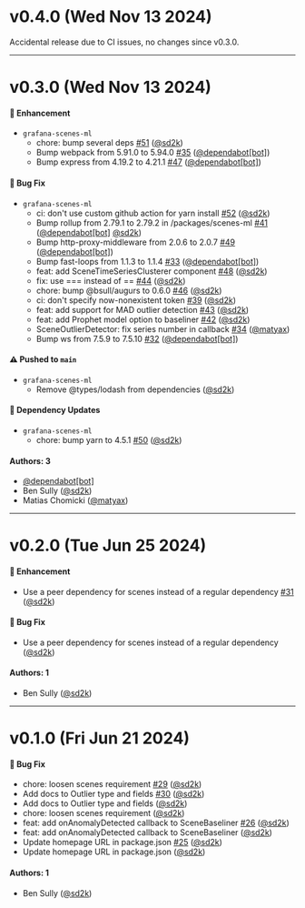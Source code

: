 # v0.4.0 (Wed Nov 13 2024)

Accidental release due to CI issues, no changes since v0.3.0.

---

# v0.3.0 (Wed Nov 13 2024)

 #### 🚀 Enhancement

- `grafana-scenes-ml`
  - chore: bump several deps [#51](https://github.com/grafana/scenes-ml/pull/51) ([@sd2k](https://github.com/sd2k))
  - Bump webpack from 5.91.0 to 5.94.0 [#35](https://github.com/grafana/scenes-ml/pull/35) ([@dependabot[bot]](https://github.com/dependabot[bot]))
  - Bump express from 4.19.2 to 4.21.1 [#47](https://github.com/grafana/scenes-ml/pull/47) ([@dependabot[bot]](https://github.com/dependabot[bot]))

#### 🐛 Bug Fix

- `grafana-scenes-ml`
  - ci: don't use custom github action for yarn install [#52](https://github.com/grafana/scenes-ml/pull/52) ([@sd2k](https://github.com/sd2k))
  - Bump rollup from 2.79.1 to 2.79.2 in /packages/scenes-ml [#41](https://github.com/grafana/scenes-ml/pull/41) ([@dependabot[bot]](https://github.com/dependabot[bot]) [@sd2k](https://github.com/sd2k))
  - Bump http-proxy-middleware from 2.0.6 to 2.0.7 [#49](https://github.com/grafana/scenes-ml/pull/49) ([@dependabot[bot]](https://github.com/dependabot[bot]))
  - Bump fast-loops from 1.1.3 to 1.1.4 [#33](https://github.com/grafana/scenes-ml/pull/33) ([@dependabot[bot]](https://github.com/dependabot[bot]))
  - feat: add SceneTimeSeriesClusterer component [#48](https://github.com/grafana/scenes-ml/pull/48) ([@sd2k](https://github.com/sd2k))
  - fix: use === instead of == [#44](https://github.com/grafana/scenes-ml/pull/44) ([@sd2k](https://github.com/sd2k))
  - chore: bump @bsull/augurs to 0.6.0 [#46](https://github.com/grafana/scenes-ml/pull/46) ([@sd2k](https://github.com/sd2k))
  - ci: don't specify now-nonexistent token [#39](https://github.com/grafana/scenes-ml/pull/39) ([@sd2k](https://github.com/sd2k))
  - feat: add support for MAD outlier detection [#43](https://github.com/grafana/scenes-ml/pull/43) ([@sd2k](https://github.com/sd2k))
  - feat: add Prophet model option to baseliner [#42](https://github.com/grafana/scenes-ml/pull/42) ([@sd2k](https://github.com/sd2k))
  - SceneOutlierDetector: fix series number in callback [#34](https://github.com/grafana/scenes-ml/pull/34) ([@matyax](https://github.com/matyax))
  - Bump ws from 7.5.9 to 7.5.10 [#32](https://github.com/grafana/scenes-ml/pull/32) ([@dependabot[bot]](https://github.com/dependabot[bot]))

#### ⚠️ Pushed to `main`

- `grafana-scenes-ml`
  - Remove @types/lodash from dependencies ([@sd2k](https://github.com/sd2k))

#### 🔩 Dependency Updates

- `grafana-scenes-ml`
  - chore: bump yarn to 4.5.1 [#50](https://github.com/grafana/scenes-ml/pull/50) ([@sd2k](https://github.com/sd2k))

#### Authors: 3

- [@dependabot[bot]](https://github.com/dependabot[bot])
- Ben Sully ([@sd2k](https://github.com/sd2k))
- Matias Chomicki ([@matyax](https://github.com/matyax))

---

# v0.2.0 (Tue Jun 25 2024)

#### 🚀 Enhancement

- Use a peer dependency for scenes instead of a regular dependency [#31](https://github.com/grafana/scenes-ml/pull/31) ([@sd2k](https://github.com/sd2k))

#### 🐛 Bug Fix

- Use a peer dependency for scenes instead of a regular dependency ([@sd2k](https://github.com/sd2k))

#### Authors: 1

- Ben Sully ([@sd2k](https://github.com/sd2k))

---

# v0.1.0 (Fri Jun 21 2024)

#### 🐛 Bug Fix

- chore: loosen scenes requirement [#29](https://github.com/grafana/scenes-ml/pull/29) ([@sd2k](https://github.com/sd2k))
- Add docs to Outlier type and fields [#30](https://github.com/grafana/scenes-ml/pull/30) ([@sd2k](https://github.com/sd2k))
- Add docs to Outlier type and fields ([@sd2k](https://github.com/sd2k))
- chore: loosen scenes requirement ([@sd2k](https://github.com/sd2k))
- feat: add onAnomalyDetected callback to SceneBaseliner [#26](https://github.com/grafana/scenes-ml/pull/26) ([@sd2k](https://github.com/sd2k))
- feat: add onAnomalyDetected callback to SceneBaseliner ([@sd2k](https://github.com/sd2k))
- Update homepage URL in package.json [#25](https://github.com/grafana/scenes-ml/pull/25) ([@sd2k](https://github.com/sd2k))
- Update homepage URL in package.json ([@sd2k](https://github.com/sd2k))

#### Authors: 1

- Ben Sully ([@sd2k](https://github.com/sd2k))
